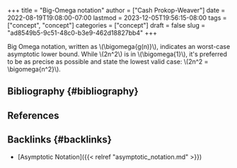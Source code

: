 +++
title = "Big-Omega notation"
author = ["Cash Prokop-Weaver"]
date = 2022-08-19T19:08:00-07:00
lastmod = 2023-12-05T19:56:15-08:00
tags = ["concept", "concept"]
categories = ["concept"]
draft = false
slug = "ad8549b5-9c51-48c0-b3e9-462d18827bb4"
+++

Big Omega notation, written as \\(\bigomega{g(n)}\\), indicates an worst-case asymptotic lower bound. While \\(2n^2\\) is in \\(\bigomega{1}\\), it's preferred to be as precise as possible and state the lowest valid case: \\(2n^2 = \bigomega{n^2}\\).


## Bibliography {#bibliography}

## References

<style>.csl-entry{text-indent: -1.5em; margin-left: 1.5em;}</style><div class="csl-bib-body">
</div>


## Backlinks {#backlinks}

-   [Asymptotic Notation]({{< relref "asymptotic_notation.md" >}})
